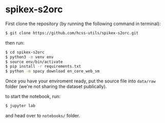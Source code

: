 # spikex-s2orc 

First clone the repository (by running the following command in terminal):
```bash
$ git clone https://github.com/hcss-utils/spikex-s2orc.git
```

then run:

```bash
$ cd spikex-s2orc
$ python3 -m venv env
$ source env/bin/activate
$ pip install -r requirements.txt
$ python -m spacy download en_core_web_sm
```

Once you have your enviroment ready, put the source file into `data/raw` folder 
(we're not sharing the dataset publically). 

to start the notebook, run:

```bash
$ jupyter lab
```

and head over to `notebooks/` folder.